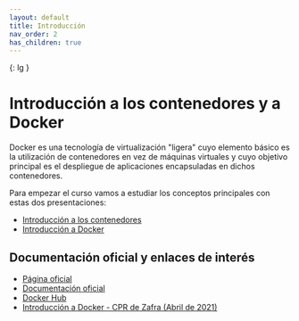 ```yaml
---
layout: default
title: Introducción
nav_order: 2
has_children: true
---
```


{: lg }

# Introducción a los contenedores y a Docker

Docker es una tecnología de virtualización "ligera" cuyo elemento básico es la utilización de contenedores en vez de máquinas virtuales y cuyo objetivo principal es el despliegue de aplicaciones encapsuladas en dichos contenedores.

Para empezar el curso vamos a estudiar los conceptos principales con estas dos presentaciones:

* [Introducción a los contenedores](pdf/introduccion_contenedores.pdf)
* [Introducción a Docker](pdf/introduccion_docker.pdf)

## Documentación oficial y enlaces de interés

* [Página oficial](https://www.docker.com/)
* [Documentación oficial](https://docs.docker.com/)
* [Docker Hub](https://hub.docker.com/)
* [Introducción a Docker - CPR de Zafra (Abril de 2021)](https://iesgn.github.io/curso_docker_2021/)
